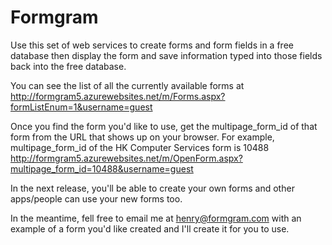 # Formgram
Use this set of web services to create forms and form fields in a free database then display the form and save information typed into those fields back into the free database.

You can see the list of all the currently available forms at http://formgram5.azurewebsites.net/m/Forms.aspx?formListEnum=1&username=guest

Once you find the form you'd like to use, get the multipage_form_id of that form from the URL that shows up on your browser. For example, multipage_form_id of the HK Computer Services form is 10488
http://formgram5.azurewebsites.net/m/OpenForm.aspx?multipage_form_id=10488&username=guest

In the next release, you'll be able to create your own forms and other apps/people can use your new forms too.

In the meantime, fell free to email me at henry@formgram.com with an example of a form you'd like created and I'll create it for you to use.
